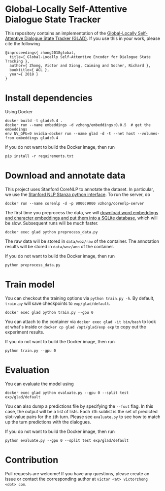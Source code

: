 # Global-Locally Self-Attentive Dialogue State Tracker

This repository contains an implementation of the [Global-Locally Self-Attentive Dialogue State Tracker (GLAD)](https://arxiv.org/abs/1805.09655).
If you use this in your work, please cite the following

```
@inproceedings{ zhong2018global,
  title={ Global-Locally Self-Attentive Encoder for Dialogue State Tracking },
  author={ Zhong, Victor and Xiong, Caiming and Socher, Richard },
  booktitle={ ACL },
  year={ 2018 }
}
```


# Install dependencies

Using Docker

```
docker build -t glad:0.4 .
docker run --name embeddings -d vzhong/embeddings:0.0.5  # get the embeddings
env NV_GPU=0 nvidia-docker run --name glad -d -t --net host --volumes-from embeddings glad:0.4
```

If you do not want to build the Docker image, then run

```
pip install -r requirements.txt
```

# Download and annotate data

This project uses Stanford CoreNLP to annotate the dataset.
In particular, we use the [Stanford NLP Stanza python interface](https://github.com/stanfordnlp/stanza).
To run the server, do

```
docker run --name corenlp -d -p 9000:9000 vzhong/corenlp-server
```

The first time you preprocess the data, we will [download word embeddings and character embeddings and put them into a SQLite database](https://github.com/vzhong/embeddings), which will be slow.
Subsequent runs will be much faster.

```
docker exec glad python preprocess_data.py
```

The raw data will be stored in `data/woz/raw` of the container.
The annotation results will be stored in `data/woz/ann` of the container.

If you do not want to build the Docker image, then run

```
python preprocess_data.py
```


# Train model

You can checkout the training options via `python train.py -h`.
By default, `train.py` will save checkpoints to `exp/glad/default`.

```
docker exec glad python train.py --gpu 0
```

You can attach to the container via `docker exec glad -it bin/bash` to look at what's inside or `docker cp glad /opt/glad/exp exp` to copy out the experiment results.

If you do not want to build the Docker image, then run

```
python train.py --gpu 0
```


# Evaluation

You can evaluate the model using

```
docker exec glad python evaluate.py --gpu 0 --split test exp/glad/default
```

You can also dump a predictions file by specifying the `--fout` flag.
In this case, the output will be a list of lists.
Each `i`th sublist is the set of predicted slot-value pairs for the `i`th turn.
Please see `evaluate.py` to see how to match up the turn predictions with the dialogues.

If you do not want to build the Docker image, then run

```
python evaluate.py --gpu 0 --split test exp/glad/default
```


# Contribution

Pull requests are welcome!
If you have any questions, please create an issue or contact the corresponding author at `victor <at> victorzhong <dot> com`.
